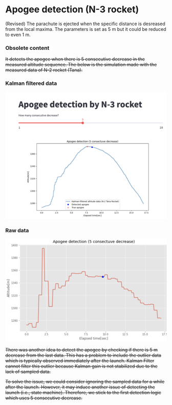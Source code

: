 # Apogee detection (N-3 rocket)

(Revised) 
The parachute is ejected when the specific distance is desreased from the local maxima. The parameters is set as 5 m but it could be reduced to even 1 m.



### Obsolete content 

~~It detects the apogee when there is 5 consecutive decrease in the measured altitude sequence.
The below is the simulation made with the measured data of N-2 rocket (Tana).~~

### Kalman filtered data
![](./image/result_KF.png)
### Raw data
![](./image/result_raw.png)


~~There was another idea to detect the apogee by checking if there is 5 m decrease from the last data. This has a problem to include the outlier data which is typically observed immediately after the launch. Kalman Filter cannot filter this outlier because Kalman gain is not stabilized due to the lack of sampled data.~~

~~To solve the issue, we could consider ignoring the sampled data for a while after the launch. However, it may induce another issue of detecting the launch (i.e., state machine). Therefore, we stick to the first detection logic which uses 5 consecutive decrease.~~
 